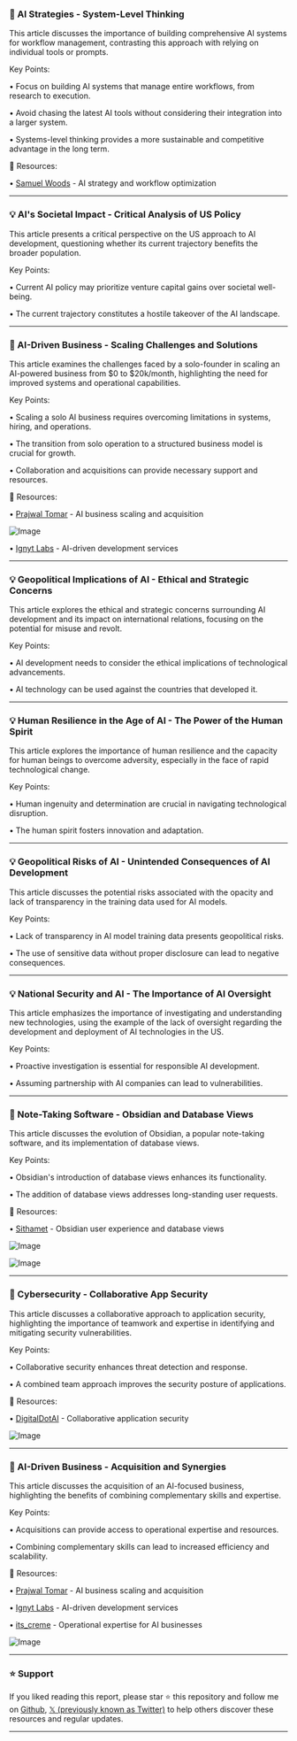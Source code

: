 ### 🤖 AI Strategies - System-Level Thinking

This article discusses the importance of building comprehensive AI systems for workflow management, contrasting this approach with relying on individual tools or prompts.

Key Points:

• Focus on building AI systems that manage entire workflows, from research to execution.


• Avoid chasing the latest AI tools without considering their integration into a larger system.


• Systems-level thinking provides a more sustainable and competitive advantage in the long term.



🔗 Resources:

• [Samuel Woods](https://x.com/samuelwoods_) - AI strategy and workflow optimization


---

### 💡 AI's Societal Impact - Critical Analysis of US Policy

This article presents a critical perspective on the US approach to AI development, questioning whether its current trajectory benefits the broader population.

Key Points:

• Current AI policy may prioritize venture capital gains over societal well-being.


• The current trajectory constitutes a hostile takeover of the AI landscape.



---

### 🚀 AI-Driven Business - Scaling Challenges and Solutions

This article examines the challenges faced by a solo-founder in scaling an AI-powered business from $0 to $20k/month, highlighting the need for improved systems and operational capabilities.

Key Points:

• Scaling a solo AI business requires overcoming limitations in systems, hiring, and operations.


• The transition from solo operation to a structured business model is crucial for growth.


• Collaboration and acquisitions can provide necessary support and resources.



🔗 Resources:

• [Prajwal Tomar](https://x.com/PrajwalTomar_) - AI business scaling and acquisition


![Image](https://pbs.twimg.com/media/Gr9eK4tW0AAuxlh?format=jpg&name=small)


• [Ignyt Labs](https://x.com/ignytlabs) - AI-driven development services


---

### 💡 Geopolitical Implications of AI - Ethical and Strategic Concerns

This article explores the ethical and strategic concerns surrounding AI development and its impact on international relations, focusing on the potential for misuse and revolt.

Key Points:

• AI development needs to consider the ethical implications of technological advancements.


• AI technology can be used against the countries that developed it.



---

### 💡 Human Resilience in the Age of AI - The Power of the Human Spirit

This article explores the importance of human resilience and the capacity for human beings to overcome adversity, especially in the face of rapid technological change.

Key Points:

• Human ingenuity and determination are crucial in navigating technological disruption.


• The human spirit fosters innovation and adaptation.



---

### 💡 Geopolitical Risks of AI - Unintended Consequences of AI Development

This article discusses the potential risks associated with the opacity and lack of transparency in the training data used for AI models.

Key Points:

• Lack of transparency in AI model training data presents geopolitical risks.


• The use of sensitive data without proper disclosure can lead to negative consequences.



---

### 💡 National Security and AI - The Importance of AI Oversight

This article emphasizes the importance of investigating and understanding new technologies, using the example of the lack of oversight regarding the development and deployment of AI technologies in the US.

Key Points:

• Proactive investigation is essential for responsible AI development.


• Assuming partnership with AI companies can lead to vulnerabilities.


---

### 🚀 Note-Taking Software - Obsidian and Database Views

This article discusses the evolution of Obsidian, a popular note-taking software, and its implementation of database views.

Key Points:

• Obsidian's introduction of database views enhances its functionality.


• The addition of database views addresses long-standing user requests.



🔗 Resources:

• [Sithamet](https://x.com/sithamet) - Obsidian user experience and database views


![Image](https://pbs.twimg.com/media/Gr-FuL5WQAAc0qG?format=png&name=small)

![Image](https://pbs.twimg.com/media/Gr6skwpXsAAeslz?format=jpg&name=240x240)


---

### 🚀 Cybersecurity - Collaborative App Security

This article discusses a collaborative approach to application security, highlighting the importance of teamwork and expertise in identifying and mitigating security vulnerabilities.

Key Points:

• Collaborative security enhances threat detection and response.


• A combined team approach improves the security posture of applications.



🔗 Resources:

• [DigitalDotAI](https://x.com/digitaldotai) - Collaborative application security


![Image](https://pbs.twimg.com/media/Gr-GbWEWIAAlqjx?format=jpg&name=small)


---

### 🚀 AI-Driven Business - Acquisition and Synergies

This article discusses the acquisition of an AI-focused business, highlighting the benefits of combining complementary skills and expertise.

Key Points:

• Acquisitions can provide access to operational expertise and resources.


• Combining complementary skills can lead to increased efficiency and scalability.



🔗 Resources:

• [Prajwal Tomar](https://x.com/PrajwalTomar_) - AI business scaling and acquisition


• [Ignyt Labs](https://x.com/ignytlabs) - AI-driven development services


• [its_creme](https://x.com/its_creme) - Operational expertise for AI businesses


![Image](https://pbs.twimg.com/media/Gr9eK4tW0AAuxlh?format=jpg&name=small)


---

### ⭐️ Support

If you liked reading this report, please star ⭐️ this repository and follow me on [Github](https://github.com/Drix10), [𝕏 (previously known as Twitter)](https://x.com/DRIX_10_) to help others discover these resources and regular updates.

---